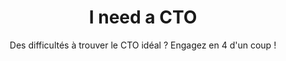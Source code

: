 ---
title: I need a CTO
mini-title: CTO
subtitle: Des difficultés à trouver le CTO idéal ? Engagez en 4 d'un coup !
description: Les entreprises qui confient à Boot-Start leur plateforme web, SI ou application bénéficient d'une expertise IT et de l'agilité de nos équipes pour réaliser régulièrement des <b> évolutions ou corrections </b>.
description2: Nos ingénieurs et docteurs en informatique et data science vous accompagnent dans <b> l'innovation de votre entreprise</b> et sont force de proposition sur la base d'une experience en innovation digitale, de la R&D avancée au développement de plateformes et applications.
category: presentation
subcategory: startup
layout: presentation
pic: /img/show/start-up-prestataire-infogerance.jpg
text-left: yes
sort: 3
---